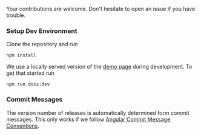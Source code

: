 Your contributions are welcome. 
Don't hesitate to open an issue if you have trouble.

### Setup Dev Environment

Clone the repository and run

```
npm install
```

We use a locally served version of the [demo page](https://vue-qrcode-reader.netlify.app/) during development. 
To get that started run

```
npm run docs:dev
```

### Commit Messages

The version number of releases is automatically determined form commit messages. 
This only works if we follow [Angular Commit Message Conventions](https://github.com/semantic-release/semantic-release#commit-message-format).

